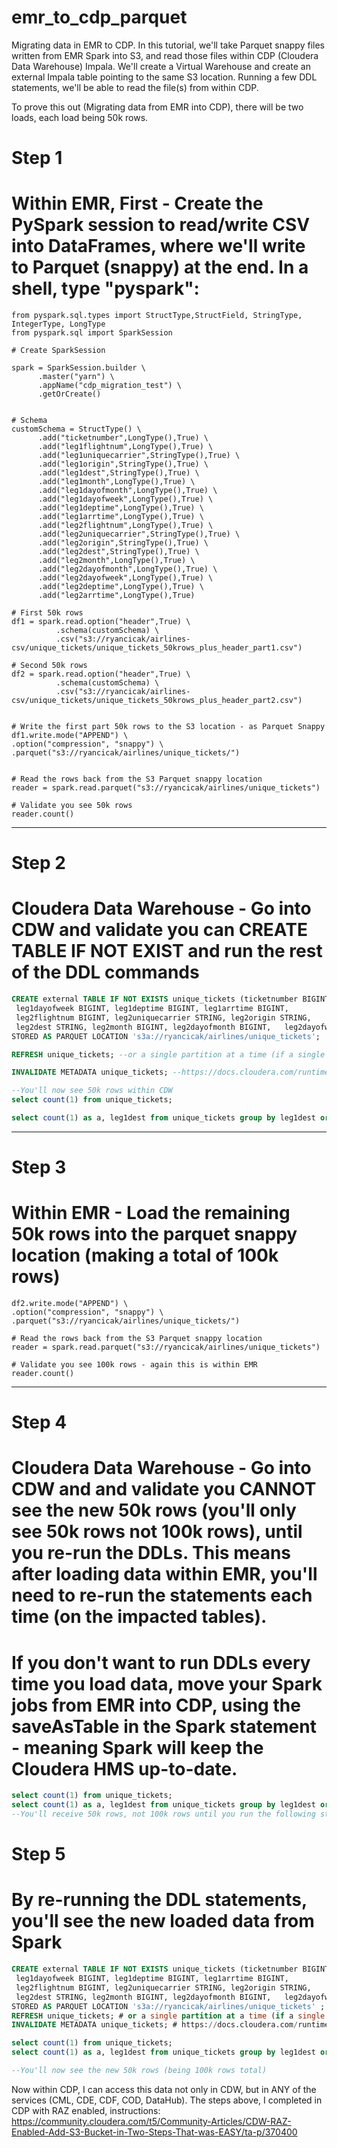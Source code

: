 # emr_to_cdp_parquet
Migrating data in EMR to CDP.  In this tutorial, we'll take Parquet snappy files written from EMR Spark into S3, and read those files within CDP (Cloudera Data Warehouse) Impala.  We'll create a Virtual Warehouse and create an external Impala table pointing to the same S3 location.  Running a few DDL statements, we'll be able to read the file(s) from within CDP. 

To prove this out (Migrating data from EMR into CDP), there will be two loads, each load being 50k rows.  


# Step 1
# Within EMR, First - Create the PySpark session to read/write CSV into DataFrames, where we'll write to Parquet (snappy) at the end.  In a shell, type "pyspark":
```shell
from pyspark.sql.types import StructType,StructField, StringType, IntegerType, LongType
from pyspark.sql import SparkSession

# Create SparkSession 

spark = SparkSession.builder \
      .master("yarn") \
      .appName("cdp_migration_test") \
      .getOrCreate()

      
# Schema
customSchema = StructType() \
      .add("ticketnumber",LongType(),True) \
      .add("leg1flightnum",LongType(),True) \
      .add("leg1uniquecarrier",StringType(),True) \
      .add("leg1origin",StringType(),True) \
      .add("leg1dest",StringType(),True) \
      .add("leg1month",LongType(),True) \
      .add("leg1dayofmonth",LongType(),True) \
      .add("leg1dayofweek",LongType(),True) \
      .add("leg1deptime",LongType(),True) \
      .add("leg1arrtime",LongType(),True) \
      .add("leg2flightnum",LongType(),True) \
      .add("leg2uniquecarrier",StringType(),True) \
      .add("leg2origin",StringType(),True) \
      .add("leg2dest",StringType(),True) \
      .add("leg2month",LongType(),True) \
      .add("leg2dayofmonth",LongType(),True) \
      .add("leg2dayofweek",LongType(),True) \
      .add("leg2deptime",LongType(),True) \
      .add("leg2arrtime",LongType(),True)
    
# First 50k rows
df1 = spark.read.option("header",True) \
  		  .schema(customSchema) \
          .csv("s3://ryancicak/airlines-csv/unique_tickets/unique_tickets_50krows_plus_header_part1.csv")

# Second 50k rows
df2 = spark.read.option("header",True) \
          .schema(customSchema) \
          .csv("s3://ryancicak/airlines-csv/unique_tickets/unique_tickets_50krows_plus_header_part2.csv")


# Write the first part 50k rows to the S3 location - as Parquet Snappy
df1.write.mode("APPEND") \
.option("compression", "snappy") \
.parquet("s3://ryancicak/airlines/unique_tickets/")


# Read the rows back from the S3 Parquet snappy location
reader = spark.read.parquet("s3://ryancicak/airlines/unique_tickets")

# Validate you see 50k rows
reader.count()
```

----
# Step 2
# Cloudera Data Warehouse - Go into CDW and validate you can CREATE TABLE IF NOT EXIST and run the rest of the DDL commands

```sql
CREATE external TABLE IF NOT EXISTS unique_tickets (ticketnumber BIGINT, leg1flightnum BIGINT, leg1uniquecarrier STRING, leg1origin STRING,   leg1dest STRING, leg1month BIGINT, leg1dayofmonth BIGINT,   
 leg1dayofweek BIGINT, leg1deptime BIGINT, leg1arrtime BIGINT,   
 leg2flightnum BIGINT, leg2uniquecarrier STRING, leg2origin STRING,   
 leg2dest STRING, leg2month BIGINT, leg2dayofmonth BIGINT,   leg2dayofweek BIGINT, leg2deptime BIGINT, leg2arrtime BIGINT ) 
STORED AS PARQUET LOCATION 's3a://ryancicak/airlines/unique_tickets';

REFRESH unique_tickets; --or a single partition at a time (if a single partition was loaded): https://docs.cloudera.com/runtime/7.2.16/impala-sql-reference/topics/impala-refresh.html

INVALIDATE METADATA unique_tickets; --https://docs.cloudera.com/runtime/7.2.16/impala-sql-reference/topics/impala-invalidate-metadata.html

--You'll now see 50k rows within CDW
select count(1) from unique_tickets;

select count(1) as a, leg1dest from unique_tickets group by leg1dest order by a desc;
```

----
# Step 3
# Within EMR - Load the remaining 50k rows into the parquet snappy location (making a total of 100k rows)
```shell
df2.write.mode("APPEND") \
.option("compression", "snappy") \
.parquet("s3://ryancicak/airlines/unique_tickets/")

# Read the rows back from the S3 Parquet snappy location
reader = spark.read.parquet("s3://ryancicak/airlines/unique_tickets")

# Validate you see 100k rows - again this is within EMR
reader.count()
```
----
# Step 4
# Cloudera Data Warehouse - Go into CDW and and validate you CANNOT see the new 50k rows (you'll only see 50k rows not 100k rows), until you re-run the DDLs. This means after loading data within EMR, you'll need to re-run the statements each time (on the impacted tables).
# If you don't want to run DDLs every time you load data, move your Spark jobs from EMR into CDP, using the saveAsTable in the Spark statement - meaning Spark will keep the Cloudera HMS up-to-date.
```sql
select count(1) from unique_tickets;
select count(1) as a, leg1dest from unique_tickets group by leg1dest order by a desc;
--You'll receive 50k rows, not 100k rows until you run the following statement(s).  You'd do this each time you're loading data within EMR on the impacted tables:
```
# Step 5
# By re-running the DDL statements, you'll see the new loaded data from Spark
```sql
CREATE external TABLE IF NOT EXISTS unique_tickets (ticketnumber BIGINT, leg1flightnum BIGINT, leg1uniquecarrier STRING, leg1origin STRING,   leg1dest STRING, leg1month BIGINT, leg1dayofmonth BIGINT,   
 leg1dayofweek BIGINT, leg1deptime BIGINT, leg1arrtime BIGINT,   
 leg2flightnum BIGINT, leg2uniquecarrier STRING, leg2origin STRING,   
 leg2dest STRING, leg2month BIGINT, leg2dayofmonth BIGINT,   leg2dayofweek BIGINT, leg2deptime BIGINT, leg2arrtime BIGINT ) 
STORED AS PARQUET LOCATION 's3a://ryancicak/airlines/unique_tickets' ;
REFRESH unique_tickets; # or a single partition at a time (if a single partition was loaded): https://docs.cloudera.com/runtime/7.2.16/impala-sql-reference/topics/impala-refresh.html
INVALIDATE METADATA unique_tickets; # https://docs.cloudera.com/runtime/7.2.16/impala-sql-reference/topics/impala-invalidate-metadata.html

select count(1) from unique_tickets;
select count(1) as a, leg1dest from unique_tickets group by leg1dest order by a desc;

--You'll now see the new 50k rows (being 100k rows total)
```

Now within CDP, I can access this data not only in CDW, but in ANY of the services (CML, CDE, CDF, COD, DataHub).  The steps above, I completed in CDP with RAZ enabled, instructions: https://community.cloudera.com/t5/Community-Articles/CDW-RAZ-Enabled-Add-S3-Bucket-in-Two-Steps-That-was-EASY/ta-p/370400
